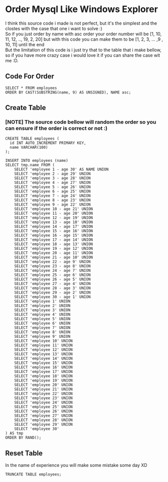 # Order Mysql Like Windows Explorer 
I think this source code i made is not perfect, but it's the simplest and the clostes with the case that one i want to solve :) <br>
So if you just order by name with asc order your order number will be [1, 10, 11, 12, .., 19, 2, 20] but with this code you can make them to be [1, 2, 3, ... ,9 , 10, 11] until the end <br>
But the limitation of this code is i just try that to the table that i make bellow, so if you have more crazy case i would love it if you can share the case wit me :D. <br>

## Code For Order
```
SELECT * FROM employees
ORDER BY CAST(SUBSTRING(name, 9) AS UNSIGNED), NAME asc;
```

## Create Table
### [NOTE] The source code bellow will random the order so you can ensure if the order is correct or not :)
```
CREATE TABLE employees (
  id INT AUTO_INCREMENT PRIMARY KEY,
  name VARCHAR(100)
);

INSERT INTO employees (name)
SELECT tmp.name FROM (
    SELECT 'employee 1 - age 30' AS NAME UNION
    SELECT 'employee 2 - age 29' UNION
    SELECT 'employee 3 - age 28' UNION
    SELECT 'employee 4 - age 27' UNION
    SELECT 'employee 5 - age 26' UNION
    SELECT 'employee 6 - age 25' UNION
    SELECT 'employee 7 - age 24' UNION
    SELECT 'employee 8 - age 23' UNION
    SELECT 'employee 9 - age 22' UNION
    SELECT 'employee 10 - age 21' UNION
    SELECT 'employee 11 - age 20' UNION
    SELECT 'employee 12 - age 19' UNION
    SELECT 'employee 13 - age 18' UNION
    SELECT 'employee 14 - age 17' UNION
    SELECT 'employee 15 - age 16' UNION
    SELECT 'employee 16 - age 15' UNION
    SELECT 'employee 17 - age 14' UNION
    SELECT 'employee 18 - age 13' UNION
    SELECT 'employee 19 - age 12' UNION
    SELECT 'employee 20 - age 11' UNION
    SELECT 'employee 21 - age 10' UNION
    SELECT 'employee 22 - age 9' UNION
    SELECT 'employee 23 - age 8' UNION
    SELECT 'employee 24 - age 7' UNION
    SELECT 'employee 25 - age 6' UNION
    SELECT 'employee 26 - age 5' UNION
    SELECT 'employee 27 - age 4' UNION
    SELECT 'employee 28 - age 3' UNION
    SELECT 'employee 29 - age 2' UNION
    SELECT 'employee 30 - age 1' UNION
    SELECT 'employee 1' UNION
    SELECT 'employee 2' UNION
    SELECT 'employee 3' UNION
    SELECT 'employee 4' UNION
    SELECT 'employee 5' UNION
    SELECT 'employee 6' UNION
    SELECT 'employee 7' UNION
    SELECT 'employee 8' UNION
    SELECT 'employee 9' UNION
    SELECT 'employee 10' UNION
    SELECT 'employee 11' UNION
    SELECT 'employee 12' UNION
    SELECT 'employee 13' UNION
    SELECT 'employee 14' UNION
    SELECT 'employee 15' UNION
    SELECT 'employee 16' UNION
    SELECT 'employee 17' UNION
    SELECT 'employee 18' UNION
    SELECT 'employee 19' UNION
    SELECT 'employee 20' UNION
    SELECT 'employee 21' UNION
    SELECT 'employee 22' UNION
    SELECT 'employee 23' UNION
    SELECT 'employee 24' UNION
    SELECT 'employee 25' UNION
    SELECT 'employee 26' UNION
    SELECT 'employee 27' UNION
    SELECT 'employee 28' UNION
    SELECT 'employee 29' UNION
    SELECT 'employee 30'
) AS tmp
ORDER BY RAND();
```

## Reset Table
In the name of experience you will make some mistake some day XD
```
TRUNCATE TABLE employees;
```
